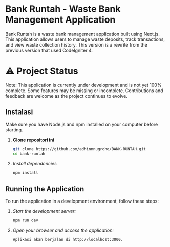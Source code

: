 # Bank Runtah - Waste Bank Management Application

Bank Runtah is a waste bank management application built using Next.js. This application allows users to manage waste deposits, track transactions, and view waste collection history. This version is a rewrite from the previous version that used CodeIgniter 4.

# ⚠️ Project Status
Note: This application is currently under development and is not yet 100% complete. Some features may be missing or incomplete. Contributions and feedback are welcome as the project continues to evolve.

## Instalasi

Make sure you have Node.js and npm installed on your computer before starting.

1. **Clone repositori ini**
   ```bash
   git clone https://github.com/adhinnnugroho/BANK-RUNTAH.git
   cd bank-runtah
2. *Install dependencies*
   ```bash
   npm install

## Running the Application
To run the application in a development environment, follow these steps:

1. *Start the development server:*
   ```bash
   npm run dev 
2. *Open your browser and access the application:*
   ```bash
   Aplikasi akan berjalan di http://localhost:3000.

